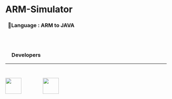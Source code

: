 # ARM-Simulator
### &nbsp;&nbsp;&#x1F4D8;Language : ARM to JAVA

<br><br>
<h3> &nbsp;&nbsp;&nbsp;&nbsp; Developers</h3>
    

-----------------------------------------------------------------------------------------------------------------------------------
<pre>
<p align="left">
<img  src="https://user-images.githubusercontent.com/23396919/34082443-a30c8484-e384-11e7-915f-73f53cb83252.jpeg" width="50"> </img>       <img src="https://user-images.githubusercontent.com/23396919/34082444-a62cc9ee-e384-11e7-81d6-bfd0d7c9ed7d.jpeg" width="50">
</p></pre>
